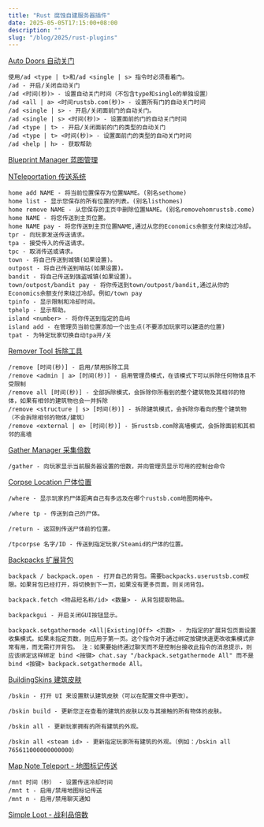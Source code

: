 ```yaml
---
title: "Rust 腐蚀自建服务器插件"
date: 2025-05-05T17:15:00+08:00
description: ""
slug: "/blog/2025/rust-plugins"
---
```


[Auto Doors 自动关门](https://rustsb.com/resources/416/)

```
使用/ad <type | t>和/ad <single | s> 指令时必须看着门。
/ad - 开启/关闭自动关门
/ad <时间(秒)> - 设置自动关门时间（不包含type和single的单独设置）
/ad <all | a> <时间rustsb.com(秒)> - 设置所有门的自动关门时间
/ad <single | s> - 开启/关闭面前门的自动关门。
/ad <single | s> <时间(秒)> - 设置面前的门的自动关门时间
/ad <type | t> - 开启/关闭面前的门的类型的自动关门
/ad <type | t> <时间(秒)> - 设置面前门的类型的自动关门时间
/ad <help | h> - 获取帮助
```

[Blueprint Manager 蓝图管理](https://rustsb.com/resources/488/)

[NTeleportation 传送系统](https://rustsb.com/resources/361/)

```
home add NAME - 将当前位置保存为位置NAME。(别名sethome)
home list - 显示您保存的所有位置的列表。(别名listhomes)
home remove NAME - 从您保存的主页中删除位置NAME。(别名removehomrustsb.come)
home NAME - 将您传送到主页位置。
home NAME pay - 将您传送到主页位置NAME,通过从您的Economics余额支付来绕过冷却。
tpr - 向玩家发送传送请求。
tpa - 接受传入的传送请求。
tpc - 取消传送或请求。
town - 将自己传送到城镇(如果设置)。
outpost - 将自己传送到哨站(如果设置)。
bandit - 将自己传送到强盗城镇(如果设置)。
town/outpost/bandit pay - 将你传送到town/outpost/bandit,通过从你的Economics余额支付来绕过冷却。例如/town pay
tpinfo - 显示限制和冷却时间。
tphelp - 显示帮助。
island <number> - 将你传送到指定的岛屿
island add - 在管理员当前位置添加一个出生点(不要添加玩家可以建造的位置)
tpat - 为特定玩家切换自动tpa开/关
```



[Remover Tool 拆除工具](https://rustsb.com/resources/225/)

```
/remove [时间(秒)] - 启用/禁用拆除工具
/remove <admin | a> [时间(秒)] - 启用管理员模式，在该模式下可以拆除任何物体且不受限制
/remove all [时间(秒)] - 全部拆除模式，会拆除你所看到的整个建筑物及其相邻的物体，如果有相邻的建筑物也会一并拆除
/remove <structure | s> [时间(秒)] - 拆除建筑模式，会拆除你看向的整个建筑物（不会拆除相邻的物体/建筑）
/remove <external | e> [时间(秒)] - 拆rustsb.com除高墙模式，会拆除面前和其相邻的高墙
```

[Gather Manager 采集倍数](https://rustsb.com/resources/159/)

```
/gather - 向玩家显示当前服务器设置的倍数，并向管理员显示可用的控制台命令
```

[Corpse Location 尸体位置](https://rustsb.com/resources/650/)

```
/where - 显示玩家的尸体距离自己有多远及在哪个rustsb.com地图网格中。

/where tp - 传送到自己的尸体。

/return - 返回到传送尸体前的位置。

/tpcorpse 名字/ID - 传送到指定玩家/Steamid的尸体的位置。
```

[Backpacks 扩展背包](https://rustsb.com/resources/384/)

```
backpack / backpack.open - 打开自己的背包。需要backpacks.userustsb.com权限。如果背包已经打开，将切换到下一页，如果没有更多页面，则关闭背包。

backpack.fetch <物品短名称/id> <数量> - 从背包提取物品。

backpackgui - 开启关闭GUI按钮显示。

backpack.setgathermode <All|Existing|Off> <页数> - 为指定的扩展背包页面设置收集模式。如果未指定页数，则应用于第一页。这个指令对于通过绑定按键快速更改收集模式非常有用，而无需打开背包。 注：如果要始终通过聊天而不是控制台接收此指令的消息提示，则应该绑定这样绑定 bind <按键> chat.say "/backpack.setgathermode All" 而不是 bind <按键> backpack.setgathermode All。
```

[BuildingSkins 建筑皮肤](https://rustsb.com/resources/46/)

```
/bskin - 打开 UI 来设置默认建筑皮肤（可以在配置文件中更改）。

/bskin build - 更新您正在查看的建筑的皮肤以及与其接触的所有物体的皮肤。

/bskin all - 更新玩家拥有的所有建筑的外观。

/bskin all <steam id> - 更新指定玩家所有建筑的外观。（例如：/bskin all 765611000000000000）
```

[Map Note Teleport - 地图标记传送](https://rustsb.com/resources/577/)
```
/mnt 时间（秒） - 设置传送冷却时间
/mnt t - 启用/禁用地图标记传送
/mnt n - 启用/禁用聊天通知
```

[Simple Loot - 战利品倍数](https://rustsb.com/resources/496/)